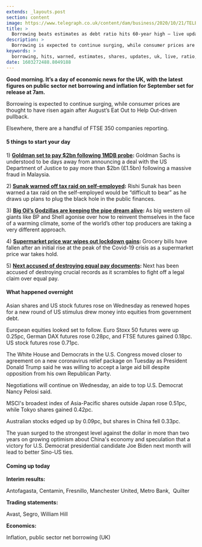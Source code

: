 ```yaml
--- 
extends: _layouts.post 
section: content 
image: https://www.telegraph.co.uk/content/dam/business/2020/10/21/TELEMMGLPICT000242384637_trans_NvBQzQNjv4BqxQ-RAZUJsR_7o3cmt9GH5m7o5eBGCrp0AyelR7A9Qcw.jpeg?impolicy=logo-overlay 
title: > 
  Borrowing beats estimates as debt ratio hits 60-year high – live updates 
description: > 
  Borrowing is expected to continue surging, while consumer prices are thought to have risen again after August’s Eat Out to Help Out-driven pullback.What happened overnightAsian shares and US stock futures rose on Wednesday as renewed hopes for a new round of US stimulus drew money into equities from government debt.Euro Stoxx 50 futures were up 0.25pc, German DAX futures rose 0.28pc, and FTSE futures gained 0.18pc.US stock futures rose 0.71pc.Coming up todayInterim results:Antofagasta, Centamin, Fresnillo, Manchester United, Metro Bank, QuilterTrading statements:Avast, Segro, William HillEconomics:Inflation, public sector net borrowing (UK) 
keywords: > 
  borrowing, hits, warned, estimates, shares, updates, uk, live, ratio, pay, set, war, public, tax, futures, debt, beats, rose, high, 60year 
date: 1603272488.8049188 
--- 
```

<div><p><strong>Good morning. It&#8217;s a day of economic news for the UK, with the latest figures on public sector net borrowing and inflation for September set for release at 7am.&#160;</strong></p>
<p>Borrowing is expected to continue surging, while consumer prices are thought to have risen again after August&#8217;s Eat Out to Help Out-driven pullback.</p>
<p>Elsewhere, there are a handful of FTSE 350 companies reporting.</p>
<h4>5 things to start your day&#160;</h4>
<p>1)&#160;<strong><a href="https://www.telegraph.co.uk/business/2020/10/20/goldman-set-pay-2bn-following-doj-probe-1mdb-scandal/">Goldman set to pay $2bn following 1MDB probe</a>:&#160;</strong>Goldman Sachs is understood to be days away from announcing a deal with the US Department of Justice to pay more than $2bn (&#163;1.5bn) following a massive fraud in Malaysia.</p>
<p>2)<strong> <a href="https://www.telegraph.co.uk/business/2020/10/20/sunak-warned-tax-raid-self-employed/">Sunak warned off tax raid on self-employed</a>:</strong>&#160;Rishi Sunak has been warned a tax raid on the self-employed would be &#8220;difficult to bear&#8221; as he draws up plans to plug the black hole in the public finances.</p>
<p>3)&#160;<strong><a href="https://www.telegraph.co.uk/business/2020/10/21/big-oils-godzillas-keeping-pipe-dream-alive/">Big Oil&#8217;s Godzillas are keeping the pipe dream alive</a>:&#160;</strong>As big western oil giants like BP and Shell agonise over how to reinvent themselves in the face of a warming climate, some of the world&#8217;s other top producers are taking a very different approach.</p>
<p>4) <strong><a href="https://www.telegraph.co.uk/business/2020/10/21/supermarket-price-war-wipes-higher-grocery-costs-lockdown/">Supermarket price war wipes out lockdown gains</a>: </strong>Grocery bills have fallen after an initial rise at the peak of the Covid-19 crisis as a supermarket price war takes hold. &#160;</p>
<p>5)&#160;<strong><a href="https://www.telegraph.co.uk/business/2020/10/21/next-accused-destroying-documents-ahead-equal-pay-case/">Next accused of destroying equal pay documents</a>:&#160;</strong>Next has been accused of destroying crucial records as it scrambles to fight off a legal claim over equal pay.</p>
<h4>What happened overnight&#160;</h4>
<p>Asian shares and US&#160;stock futures rose on Wednesday as renewed hopes for a new round of US&#160;stimulus drew money into equities from government debt.</p>
<p>European equities looked set to follow. Euro Stoxx 50 futures were up 0.25pc, German DAX futures rose 0.28pc, and FTSE futures gained 0.18pc. US&#160;stock futures rose 0.71pc.</p>
<p>The White House and Democrats in the U.S. Congress moved closer to agreement on a new coronavirus relief package on Tuesday as President Donald Trump said he was willing to accept a large aid bill despite opposition from his own Republican Party.</p>
<p>Negotiations will continue on Wednesday, an aide to top U.S. Democrat Nancy Pelosi said.</p>
<p>MSCI's broadest index of Asia-Pacific shares outside Japan rose 0.51pc, while Tokyo shares gained 0.42pc.</p>
<p>Australian stocks edged up by 0.09pc, but shares in China fell 0.33pc.</p>
<p>The yuan surged to the strongest level against the dollar in more than two years on growing optimism about China's economy and speculation that a victory for U.S. Democrat presidential candidate Joe Biden next month will lead to better Sino-US&#160;ties.</p>
<h4>Coming up today</h4>
<p><strong>Interim results:</strong></p>
<p>Antofagasta, Centamin, Fresnillo, Manchester United, Metro Bank, &#8232;Quilter</p>
<p><strong>Trading statements:</strong></p>
<p>Avast, Segro, William Hill</p>
<p><strong>Economics:</strong></p>
<p>Inflation, public sector net borrowing (UK)</p>
</div>